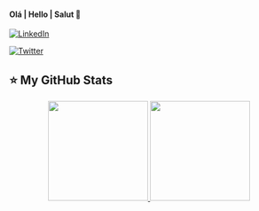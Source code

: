 #### Olá | Hello | Salut 👋

[![LinkedIn](https://img.icons8.com/fluent/48/000000/linkedin.png)](https://www.linkedin.com/in/anariccetti/)

[![Twitter](https://img.icons8.com/color/48/000000/twitter--v1.png)](https://www.twitter.com/anariccetti/)

## ⭐ My GitHub Stats

<p align="center">
<a href="https://github.com/anariccetti">
  <img height="180em" src="https://github-readme-stats-eight-theta.vercel.app/api?username=anariccetti&show_icon  s=true&theme=algolia&include_all_commits=true&count_private=true"/>
  <img height="180em" src="https://github-readme-stats-eight-theta.vercel.app/api/top-langs/?username=anariccetti&layout=compact&langs_count=8&theme=algolia"/>
</a>
</p>
